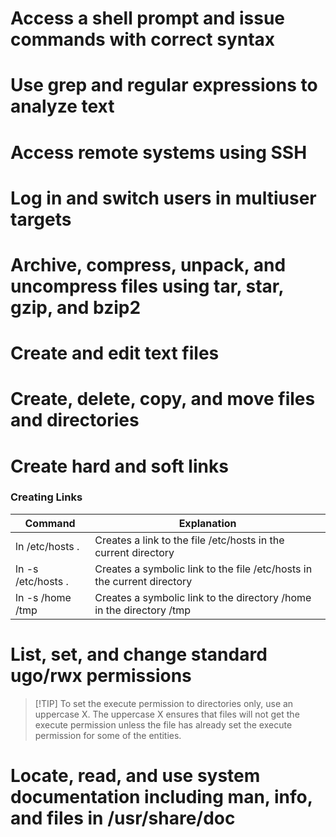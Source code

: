 # Access a shell prompt and issue commands with correct syntax



# Use grep and regular expressions to analyze text

# Access remote systems using SSH
# Log in and switch users in multiuser targets

# Archive, compress, unpack, and uncompress files using tar, star, gzip, and bzip2
# Create and edit text files
# Create, delete, copy, and move files and directories

# Create hard and soft links
### Creating Links
| Command            | Explanation                                                             |
| ------------------ | ----------------------------------------------------------------------- |
| ln /etc/hosts .    | Creates a link to the file /etc/hosts in the current directory          |
| ln -s /etc/hosts . | Creates a symbolic link to the file /etc/hosts in the current directory |
| ln -s /home /tmp   | Creates a symbolic link to the directory /home in the directory /tmp                                                                        |
# List, set, and change standard ugo/rwx permissions

>[!TIP] To set the execute permission to directories only, use an uppercase X. The uppercase X ensures that files will not get the execute permission unless the file has already set the execute permission for some of the entities.
# Locate, read, and use system documentation including man, info, and files in /usr/share/doc
